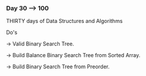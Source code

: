 ### Day 30 --> 100
THIRTY days of Data Structures and Algorithms

Do's

-> Valid Binary Search Tree.

-> Build Balance Binary Search Tree from Sorted Array.

-> Build Binary Search Tree from Preorder.
